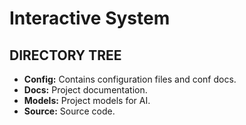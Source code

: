 # Interactive System

## DIRECTORY TREE
- **Config:** Contains configuration files and conf docs.
- **Docs:** Project documentation.
- **Models:** Project models for AI.
- **Source:** Source code.
